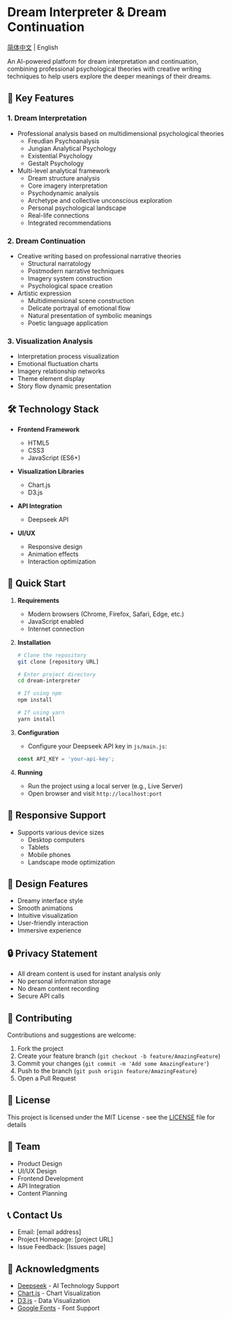 # Dream Interpreter & Dream Continuation

[简体中文](README.md) | English

An AI-powered platform for dream interpretation and continuation, combining professional psychological theories with creative writing techniques to help users explore the deeper meanings of their dreams.

## 🌟 Key Features

### 1. Dream Interpretation
- Professional analysis based on multidimensional psychological theories
  - Freudian Psychoanalysis
  - Jungian Analytical Psychology
  - Existential Psychology
  - Gestalt Psychology
- Multi-level analytical framework
  - Dream structure analysis
  - Core imagery interpretation
  - Psychodynamic analysis
  - Archetype and collective unconscious exploration
  - Personal psychological landscape
  - Real-life connections
  - Integrated recommendations

### 2. Dream Continuation
- Creative writing based on professional narrative theories
  - Structural narratology
  - Postmodern narrative techniques
  - Imagery system construction
  - Psychological space creation
- Artistic expression
  - Multidimensional scene construction
  - Delicate portrayal of emotional flow
  - Natural presentation of symbolic meanings
  - Poetic language application

### 3. Visualization Analysis
- Interpretation process visualization
- Emotional fluctuation charts
- Imagery relationship networks
- Theme element display
- Story flow dynamic presentation

## 🛠️ Technology Stack

- **Frontend Framework**
  - HTML5
  - CSS3
  - JavaScript (ES6+)

- **Visualization Libraries**
  - Chart.js
  - D3.js

- **API Integration**
  - Deepseek API

- **UI/UX**
  - Responsive design
  - Animation effects
  - Interaction optimization

## 🚀 Quick Start

1. **Requirements**
   - Modern browsers (Chrome, Firefox, Safari, Edge, etc.)
   - JavaScript enabled
   - Internet connection

2. **Installation**
   ```bash
   # Clone the repository
   git clone [repository URL]

   # Enter project directory
   cd dream-interpreter

   # If using npm
   npm install

   # If using yarn
   yarn install
   ```

3. **Configuration**
   - Configure your Deepseek API key in `js/main.js`:
   ```javascript
   const API_KEY = 'your-api-key';
   ```

4. **Running**
   - Run the project using a local server (e.g., Live Server)
   - Open browser and visit `http://localhost:port`

## 📱 Responsive Support

- Supports various device sizes
  - Desktop computers
  - Tablets
  - Mobile phones
  - Landscape mode optimization

## 🎨 Design Features

- Dreamy interface style
- Smooth animations
- Intuitive visualization
- User-friendly interaction
- Immersive experience

## 🔒 Privacy Statement

- All dream content is used for instant analysis only
- No personal information storage
- No dream content recording
- Secure API calls

## 🤝 Contributing

Contributions and suggestions are welcome:
1. Fork the project
2. Create your feature branch (`git checkout -b feature/AmazingFeature`)
3. Commit your changes (`git commit -m 'Add some AmazingFeature'`)
4. Push to the branch (`git push origin feature/AmazingFeature`)
5. Open a Pull Request

## 📄 License

This project is licensed under the MIT License - see the [LICENSE](LICENSE) file for details

## 👥 Team

- Product Design
- UI/UX Design
- Frontend Development
- API Integration
- Content Planning

## 📞 Contact Us

- Email: [email address]
- Project Homepage: [project URL]
- Issue Feedback: [Issues page]

## 🙏 Acknowledgments

- [Deepseek](https://www.deepseek.com/) - AI Technology Support
- [Chart.js](https://www.chartjs.org/) - Chart Visualization
- [D3.js](https://d3js.org/) - Data Visualization
- [Google Fonts](https://fonts.google.com/) - Font Support 